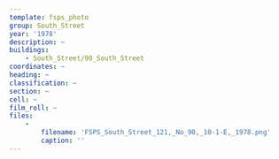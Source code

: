 ```yaml
---
template: fsps_photo
group: South_Street
year: '1978'
description: ~
buildings:
    - South_Street/90_South_Street
coordinates: ~
heading: ~
classification: ~
section: ~
cell: ~
film_roll: ~
files:
    -
        filename: 'FSPS_South_Street_121,_No_90,_10-1-E,_1978.png'
        caption: ''
---
```

